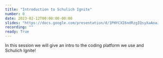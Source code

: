 ```yaml
---
title: "Introduction to Schulich Ignite"
number: 0
date: 2023-02-12T00:00:00-00:00
slides: "https://docs.google.com/presentation/d/1PHYCXI6ndRzgIQsyXaAoazCnQTdauV1Rr-QxPXG2WQY/edit?usp=sharing"
recording: ""
ready: True
---
```


In this session we will give an intro to the coding platform we use and Schulich Ignite!